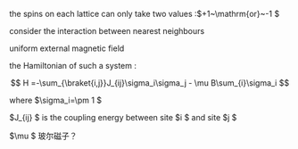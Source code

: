 the spins on each lattice can only take two values :$+1~\mathrm{or}~-1 $

consider the interaction between nearest neighbours

uniform external magnetic field

the Hamiltonian of such a system : 

$$
H
=-\sum_{\braket{i,j}}J_{ij}\sigma_i\sigma_j - \mu B\sum_{i}\sigma_i
$$

where $\sigma_i=\pm 1 $

$J_{ij} $ is the coupling energy between site $i $ and site $j $

$\mu $ 玻尔磁子？





